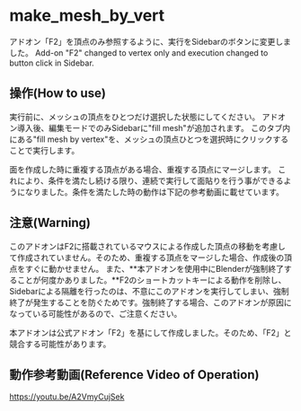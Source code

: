 # make_mesh_by_vert
アドオン「F2」を頂点のみ参照するように、実行をSidebarのボタンに変更しました。
Add-on "F2" changed to vertex only and execution changed to button click in Sidebar.

## 操作(How to use)
実行前に、メッシュの頂点をひとつだけ選択した状態にしてください。
アドオン導入後、編集モードでのみSidebarに"fill mesh"が追加されます。
このタブ内にある"fill mesh by vertex"を、メッシュの頂点ひとつを選択時にクリックすることで実行します。

面を作成した時に重複する頂点がある場合、重複する頂点にマージします。
これにより、条件を満たし続ける限り、連続で実行して面貼りを行う事ができるようになりました。条件を満たした時の動作は下記の参考動画に載せています。

## 注意(Warning)
このアドオンはF2に搭載されているマウスによる作成した頂点の移動を考慮して作成されていません。そのため、重複する頂点をマージした場合、作成後の頂点をすぐに動かせません。
また、**本アドオンを使用中にBlenderが強制終了することが何度かありました。**F2のショートカットキーによる動作を削除し、Sidebarによる隔離を行ったのは、不意にこのアドオンを実行してしまい、強制終了が発生することを防ぐためです。強制終了する場合、このアドオンが原因になっている可能性があるので、ご注意ください。

本アドオンは公式アドオン「F2」を基にして作成しました。そのため、「F2」と競合する可能性があります。

## 動作参考動画(Reference Video of Operation)
https://youtu.be/A2VmyCujSek